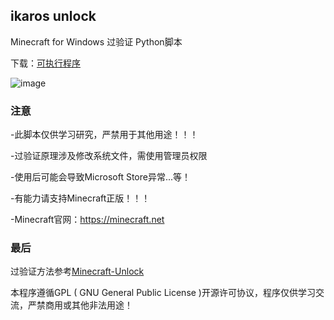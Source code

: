 <p>
<strong><h2>ikaros unlock</h2></strong>
Minecraft for Windows 过验证 Python脚本
 
 下载：<a href="https://github.com/yuexps/ikaros-unlock/tree/main/dist">可执行程序</a>
 
 ![image](https://github.com/yuexps/ikaros-unlock/assets/69074603/7ef057bb-9a61-4e6c-a881-38d84e9b4775)

</p>

### 注意
 -此脚本仅供学习研究，严禁用于其他用途！！！
 
 -过验证原理涉及修改系统文件，需使用管理员权限
 
 -使用后可能会导致Microsoft Store异常...等！

 -有能力请支持Minecraft正版！！！
 
 -Minecraft官网：https://minecraft.net
### 最后
 过验证方法参考<a href="https://github.com/Xing-Fax/Minecraft-Unlock">Minecraft-Unlock</a>
 
 本程序遵循GPL ( GNU General Public License )开源许可协议，程序仅供学习交流，严禁商用或其他非法用途！
